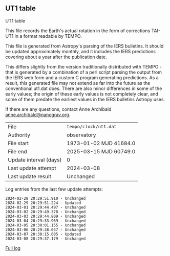 
## UT1 table

UT1 table

This file records the Earth's actual rotation in the form of
corrections TAI-UT1 in a format readable by TEMPO.

This file is generated from Astropy's parsing of the IERS
bulletins. It should be updated approximately monthly, and it
includes the IERS predictions covering about a year after the
publication date.

This differs slightly from the version traditionally distributed
with TEMPO - that is generated by a combination of a perl script
parsing the output from the IERS web form and a custom C program
generating predictions. As a result, this generated file may not
extend as far into the future as the conventional ut1.dat does.
There are also minor differences in some of the early values; the
origin of these early values is not completely clear, and some of
them predate the earliest values in the IERS bulletins Astropy uses.

If there are any questions, contact Anne Archibald
<anne.archibald@nanograv.org>.

|     |     |
|:--- |:--- |
| File | `tempo/clock/ut1.dat` |
| Authority | observatory |
| File start | 1973-01-02 MJD 41684.0 |
| File end | 2025-03-15 MJD 60749.0 |
| Update interval (days) | 0 |
| Last update attempt | 2024-03-08 |
| Last update result | Unchanged |

Log entries from the last few update attempts:
```
2024-02-28 20:29:51.910 - Unchanged
2024-02-29 20:29:51.224 - Updated
2024-03-01 20:29:44.497 - Unchanged
2024-03-02 20:29:49.378 - Unchanged
2024-03-03 20:29:44.809 - Unchanged
2024-03-04 20:29:33.969 - Unchanged
2024-03-05 20:30:01.155 - Unchanged
2024-03-06 20:29:38.037 - Unchanged
2024-03-07 20:30:15.605 - Updated
2024-03-08 20:29:37.179 - Unchanged
```
[Full log](https://raw.githubusercontent.com/ipta/pulsar-clock-corrections/main/log/tempo/clock/ut1.dat.log)

